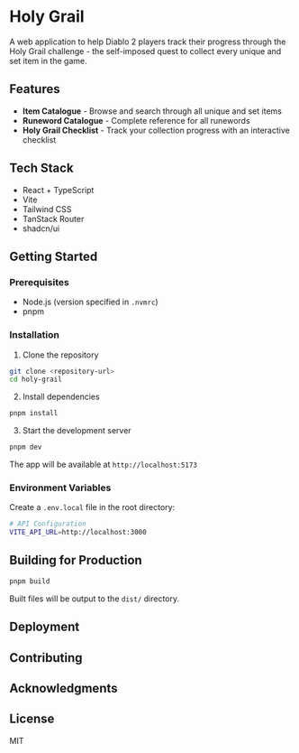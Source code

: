 # Holy Grail

A web application to help Diablo 2 players track their progress through the Holy Grail challenge - the self-imposed quest to collect every unique and set item in the game.

## Features

- **Item Catalogue** - Browse and search through all unique and set items
- **Runeword Catalogue** - Complete reference for all runewords
- **Holy Grail Checklist** - Track your collection progress with an interactive checklist

## Tech Stack

- React + TypeScript
- Vite
- Tailwind CSS
- TanStack Router
- shadcn/ui

## Getting Started

### Prerequisites

- Node.js (version specified in `.nvmrc`)
- pnpm

### Installation

1. Clone the repository

```bash
git clone <repository-url>
cd holy-grail
```

2. Install dependencies

```bash
pnpm install
```

3. Start the development server

```bash
pnpm dev
```

The app will be available at `http://localhost:5173`

### Environment Variables

Create a `.env.local` file in the root directory:

```bash
# API Configuration
VITE_API_URL=http://localhost:3000
```

## Building for Production

```bash
pnpm build
```

Built files will be output to the `dist/` directory.

## Deployment

<!-- TODO: Add deployment instructions -->

## Contributing

<!-- TODO: Add contributing guidelines -->

## Acknowledgments

<!-- TODO: Add credits and acknowledgments -->

## License

MIT
